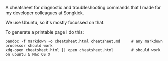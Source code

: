 
A cheatsheet for diagnostic and troubleshooting commands that I made for my
developer colleagues at Songkick.

We use Ubuntu, so it's mostly focussed on that.

To generate a printable page I do this:

    pandoc -f markdown -o cheatsheet.html cheatsheet.md     # any markdown processor should work
    xdg-open cheatsheet.html || open cheatsheet.html        # should work on ubuntu & Mac OS X
